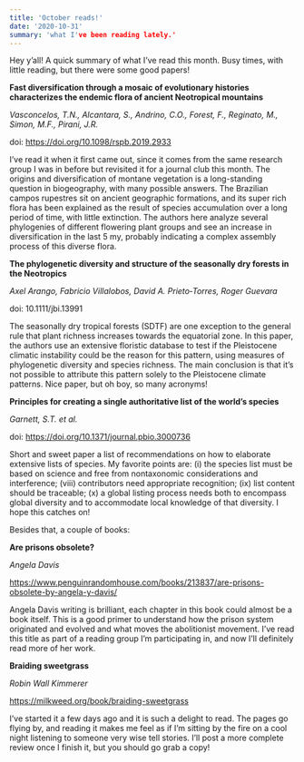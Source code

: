 ```yaml
---
title: 'October reads!'
date: '2020-10-31'
summary: 'what I've been reading lately.'
---
```


Hey  y’all! A quick summary of what I’ve read this month. Busy times, with little reading, but there were some good papers!

**Fast diversification through a mosaic of evolutionary histories characterizes the endemic flora of ancient Neotropical mountains**

*Vasconcelos, T.N., Alcantara, S., Andrino, C.O., Forest, F., Reginato, M., Simon, M.F., Pirani, J.R.*

doi: https://doi.org/10.1098/rspb.2019.2933

I’ve read it when it first came out, since it comes from the same research group I was in before but revisited it for a journal club this month. The origins and diversification of montane vegetation is a long-standing question in biogeography, with many possible answers. The Brazilian campos rupestres sit on ancient geographic formations, and its super rich flora has been explained as the result of species accumulation over a long period of time, with little extinction. The authors here analyze several phylogenies of different flowering plant groups and see an increase in diversification in the last 5 my, probably indicating a complex assembly process of this diverse flora. 

**The phylogenetic diversity and structure of the seasonally dry forests in the Neotropics**

*Axel Arango, Fabricio Villalobos, David A. Prieto‐Torres, Roger Guevara*

doi: 10.1111/jbi.13991

The seasonally dry tropical forests (SDTF) are one exception to the general rule that plant richness increases towards the equatorial zone. In this paper, the authors use an extensive floristic database to test if the Pleistocene climatic instability could be the reason for this pattern, using measures of phylogenetic diversity and species richness. The main conclusion is that it’s not possible to attribute this pattern solely to the Pleistocene climate patterns. Nice paper, but oh boy, so many acronyms!

**Principles for creating a single authoritative list of the world’s species**

*Garnett, S.T. et al.*

doi: https://doi.org/10.1371/journal.pbio.3000736

Short and sweet paper a list of recommendations on how to elaborate extensive lists of species. My favorite points are: (i) the species list must be based on science and free from nontaxonomic considerations and interference; (viii) contributors need appropriate recognition; (ix) list content should be traceable; (x) a global listing process needs both to encompass global diversity and to accommodate local knowledge of that diversity. I hope this catches on!

Besides that, a couple of books:

**Are prisons obsolete?**

*Angela Davis*

https://www.penguinrandomhouse.com/books/213837/are-prisons-obsolete-by-angela-y-davis/

Angela Davis writing is brilliant, each chapter in this book could almost be a book itself. This is a good primer to understand how the prison system originated and evolved and what moves the abolitionist movement. I’ve read this title as part of a reading group I’m participating in, and now I’ll definitely read more of her work. 

**Braiding sweetgrass**

*Robin Wall Kimmerer*

https://milkweed.org/book/braiding-sweetgrass

I’ve started it a few days ago and it is such a delight to read. The pages go flying by, and reading it makes me feel as if I’m sitting by the fire on a cool night listening to someone very wise tell stories. I’ll post a more complete review once I finish it, but you should go grab a copy!
